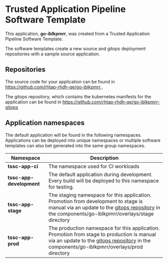 # Trusted Application Pipeline Software Template

This application, **go-iblkpmrr**, was created from a Trusted Application Pipeline Software Template.

The software templates create a new source and gitops deployment repositories with a sample source application. 

## Repositories

The source code for your application can be found in [https://github.com/rhtap-rhdh-qe/go-iblkpmrr ](https://github.com/rhtap-rhdh-qe/go-iblkpmrr ).
 
The gitops repository, which contains the kubernetes manifests for the application can be found in 
[https://github.com/rhtap-rhdh-qe/go-iblkpmrr-gitops ](https://github.com/rhtap-rhdh-qe/go-iblkpmrr-gitops ) 

## Application namespaces 

The default application will be found in the following namespaces. Applications can be deployed into unique namespaces or multiple software templates can also bet generated into the same group namespaces.  

|  Namespace   |  Description   |  
| -------- | -------- |
| **tssc-app-ci** | The namespace used for CI workloads |
| **tssc-app-development** | The default application during development. Every build will be deployed to this namespace for testing. |
| **tssc-app-stage** | The staging namespace for this application. Promotion from development to stage is manual via an update to the [gitops repository](https://github.com/rhtap-rhdh-qe/go-iblkpmrr-gitops ) in the components/go-iblkpmrr/overlays/stage directory |
| **tssc-app-prod** | The production namespace for this application. Promotion from stage to production is manual via an update to the [gitops repository](https://github.com/rhtap-rhdh-qe/go-iblkpmrr-gitops ) in the components/go-iblkpmrr/overlays/prod directory |